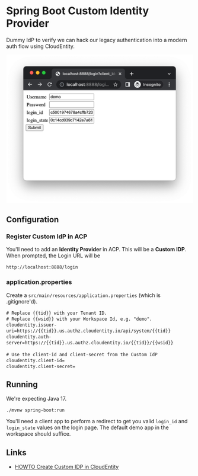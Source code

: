 # Spring Boot Custom Identity Provider

Dummy IdP to verify we can hack our legacy authentication into a modern
auth flow using CloudEntity.

![login screen](./docs/login.png)

## Configuration

### Register Custom IdP in ACP

You'll need to add an **Identity Provider** in ACP. This will be a **Custom IDP**. When prompted, the Login URL will be

```text
http://localhost:8888/login
```

### application.properties

Create a `src/main/resources/application.properties` (which is .gitignore'd).

```properties
# Replace {{tid}} with your Tenant ID.
# Replace {{wsid}} with your Workspace Id, e.g. "demo".
cloudentity.issuer-uri=https://{{tid}}.us.authz.cloudentity.io/api/system/{{tid}}
cloudentity.auth-server=https://{{tid}}.us.authz.cloudentity.io/{{tid}}/{{wsid}}

# Use the client-id and client-secret from the Custom IdP
cloudentity.client-id=
cloudentity.client-secret=
```

## Running

We're expecting Java 17.

```shell
./mvnw spring-boot:run
```

You'll need a client app to perform a redirect to get you valid
`login_id` and `login_state` values on the login page. The default demo app 
in the workspace should suffice.

## Links

- [HOWTO Create Custom IDP in CloudEntity](https://cloudentity.com/developers/howtos/identities/custom-idp/)